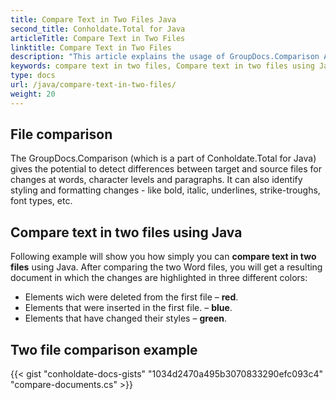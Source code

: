 ```yaml
---
title: Compare Text in Two Files Java
second_title: Conholdate.Total for Java
articleTitle: Compare Text in Two Files
linktitle: Compare Text in Two Files
description: "This article explains the usage of GroupDocs.Comparison API (which is a part of Conholdate.Total for Java) to compare text in two files."
keywords: compare text in two files, Compare text in two files using Java
type: docs
url: /java/compare-text-in-two-files/
weight: 20
---
```

## File comparison

The GroupDocs.Comparison (which is a part of Conholdate.Total for Java) gives the potential to detect differences between target and source files for changes at words, character levels and paragraphs. It can also identify styling and formatting changes - like bold, italic, underlines, strike-troughs, font types, etc.

## Compare text in two files using Java

Following example will show you how simply you can **compare text in two files** using Java. 
After comparing the two Word files, you will get a resulting document in which the changes are highlighted in three different colors:

- Elements wich were deleted from the first file – **red**.
- Elements that were inserted in the first file. – **blue**.
- Elements that have changed their styles – **green**.



## Two file comparison example

{{< gist "conholdate-docs-gists" "1034d2470a495b3070833290efc093c4" "compare-documents.cs" >}}

